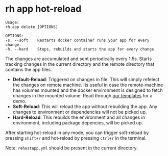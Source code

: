 # rh app hot-reload

```
Usage:
rh app delete [OPTIONS]

OPTIONS:
-s, --soft    Restarts docker container runs your app for every change.
-h, --hard    Stops, rebuilds and starts the app for every change.

```
The changes are accumulated and sent periodically every 1.5s.
Starts tracking changes in the current directory and the remote directory that contains the app files.

* **Default-Reload**: Triggered on changes in file. This will simply refelect the changes on remote machine. Its useful in case the remote-machine has volumes mounted and the docker environment is designed to fetch changes in the mounted volume. Read through [our templates](https://rehost.in/templates) for a demo.
* **Soft-Reload**: This will reload the app without rebuilding the app. Any changes to environment or dependencies will not be picked up.
* **Hard-Reload**: This rebuilds the environment and all changes in environment, including package depencies, will be picked up.

After starting hot-reload in any mode, you can trigger soft-reload by pressing `shift+r` and hot-reload by pressing `ctrl+r` in the terminal.

Note: `rehostapp.yml` should be present in the current directory. 



